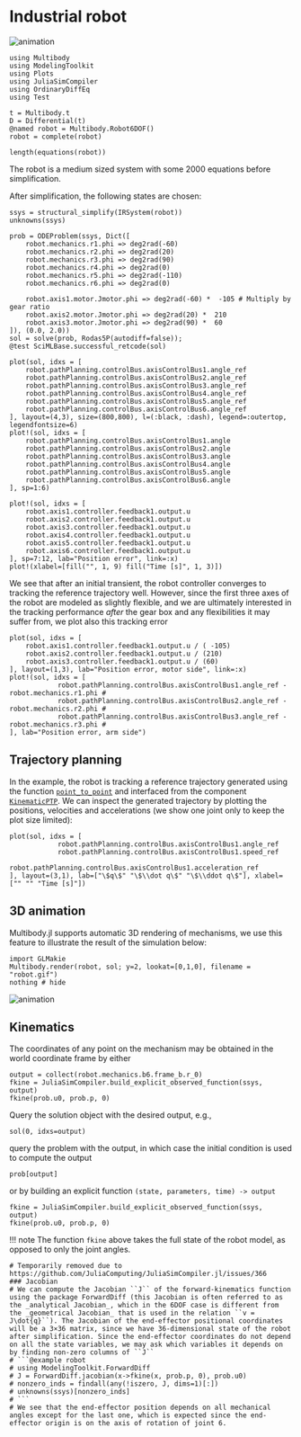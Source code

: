 # Industrial robot

![animation](robot.gif)

```@example robot
using Multibody
using ModelingToolkit
using Plots
using JuliaSimCompiler
using OrdinaryDiffEq
using Test

t = Multibody.t
D = Differential(t)
@named robot = Multibody.Robot6DOF()
robot = complete(robot)

length(equations(robot))
```
The robot is a medium sized system with some 2000 equations before simplification.

After simplification, the following states are chosen:
```@example robot
ssys = structural_simplify(IRSystem(robot))
unknowns(ssys)
```
    
```@example robot
prob = ODEProblem(ssys, Dict([
    robot.mechanics.r1.phi => deg2rad(-60)
    robot.mechanics.r2.phi => deg2rad(20)
    robot.mechanics.r3.phi => deg2rad(90)
    robot.mechanics.r4.phi => deg2rad(0)
    robot.mechanics.r5.phi => deg2rad(-110)
    robot.mechanics.r6.phi => deg2rad(0)

    robot.axis1.motor.Jmotor.phi => deg2rad(-60) *  -105 # Multiply by gear ratio
    robot.axis2.motor.Jmotor.phi => deg2rad(20) *  210
    robot.axis3.motor.Jmotor.phi => deg2rad(90) *  60
]), (0.0, 2.0))
sol = solve(prob, Rodas5P(autodiff=false));
@test SciMLBase.successful_retcode(sol)

plot(sol, idxs = [
    robot.pathPlanning.controlBus.axisControlBus1.angle_ref
    robot.pathPlanning.controlBus.axisControlBus2.angle_ref
    robot.pathPlanning.controlBus.axisControlBus3.angle_ref
    robot.pathPlanning.controlBus.axisControlBus4.angle_ref
    robot.pathPlanning.controlBus.axisControlBus5.angle_ref
    robot.pathPlanning.controlBus.axisControlBus6.angle_ref
], layout=(4,3), size=(800,800), l=(:black, :dash), legend=:outertop, legendfontsize=6)
plot!(sol, idxs = [
    robot.pathPlanning.controlBus.axisControlBus1.angle
    robot.pathPlanning.controlBus.axisControlBus2.angle
    robot.pathPlanning.controlBus.axisControlBus3.angle
    robot.pathPlanning.controlBus.axisControlBus4.angle
    robot.pathPlanning.controlBus.axisControlBus5.angle
    robot.pathPlanning.controlBus.axisControlBus6.angle
], sp=1:6)

plot!(sol, idxs = [
    robot.axis1.controller.feedback1.output.u
    robot.axis2.controller.feedback1.output.u
    robot.axis3.controller.feedback1.output.u
    robot.axis4.controller.feedback1.output.u
    robot.axis5.controller.feedback1.output.u
    robot.axis6.controller.feedback1.output.u
], sp=7:12, lab="Position error", link=:x)
plot!(xlabel=[fill("", 1, 9) fill("Time [s]", 1, 3)])
```
We see that after an initial transient, the robot controller converges to tracking the reference trajectory well. However, since the first three axes of the robot are modeled as slightly flexible, and we are ultimately interested in the tracking performance _after_ the gear box and any flexibilities it may suffer from, we plot also this tracking error
```@example robot
plot(sol, idxs = [
    robot.axis1.controller.feedback1.output.u / ( -105)
    robot.axis2.controller.feedback1.output.u / (210)
    robot.axis3.controller.feedback1.output.u / (60)
], layout=(1,3), lab="Position error, motor side", link=:x)
plot!(sol, idxs = [
            robot.pathPlanning.controlBus.axisControlBus1.angle_ref - robot.mechanics.r1.phi #
            robot.pathPlanning.controlBus.axisControlBus2.angle_ref - robot.mechanics.r2.phi #
            robot.pathPlanning.controlBus.axisControlBus3.angle_ref - robot.mechanics.r3.phi #
], lab="Position error, arm side")
```


## Trajectory planning
In the example, the robot is tracking a reference trajectory generated using the function [`point_to_point`](@ref) and interfaced from the component [`KinematicPTP`](@ref). We can inspect the generated trajectory by plotting the positions, velocities and accelerations (we show one joint only to keep the plot size limited):
```@example robot
plot(sol, idxs = [
            robot.pathPlanning.controlBus.axisControlBus1.angle_ref
            robot.pathPlanning.controlBus.axisControlBus1.speed_ref
            robot.pathPlanning.controlBus.axisControlBus1.acceleration_ref
], layout=(3,1), lab=["\$q\$" "\$\\dot q\$" "\$\\ddot q\$"], xlabel=["" "" "Time [s]"])
```

## 3D animation
Multibody.jl supports automatic 3D rendering of mechanisms, we use this feature to illustrate the result of the simulation below:

```@example robot
import GLMakie
Multibody.render(robot, sol; y=2, lookat=[0,1,0], filename = "robot.gif")
nothing # hide
```

![animation](robot.gif)

## Kinematics
The coordinates of any point on the mechanism may be obtained in the world coordinate frame by either

```@example robot
output = collect(robot.mechanics.b6.frame_b.r_0)
fkine = JuliaSimCompiler.build_explicit_observed_function(ssys, output)
fkine(prob.u0, prob.p, 0)
```

Query the solution object with the desired output, e.g.,
```@example robot
sol(0, idxs=output)
```
query the problem with the output, in which case the initial condition is used to compute the output
```@example robot
prob[output]
```

or by building an explicit function `(state, parameters, time) -> output`
```@example robot
fkine = JuliaSimCompiler.build_explicit_observed_function(ssys, output)
fkine(prob.u0, prob.p, 0)
```
!!! note
    The function `fkine` above takes the full state of the robot model, as opposed to only the joint angles.

```@setup
# Temporarily removed due to https://github.com/JuliaComputing/JuliaSimCompiler.jl/issues/366
### Jacobian
# We can compute the Jacobian ``J`` of the forward-kinematics function using the package ForwardDiff (this Jacobian is often referred to as the _analytical Jacobian_, which in the 6DOF case is different from the _geometrical Jacobian_ that is used in the relation ``v = J\dot{q}``). The Jacobian of the end-effector positional coordinates will be a 3×36 matrix, since we have 36-dimensional state of the robot after simplification. Since the end-effector coordinates do not depend on all the state variables, we may ask which variables it depends on by finding non-zero columns of ``J``
# ```@example robot
# using ModelingToolkit.ForwardDiff
# J = ForwardDiff.jacobian(x->fkine(x, prob.p, 0), prob.u0)
# nonzero_inds = findall(any(!iszero, J, dims=1)[:])
# unknowns(ssys)[nonzero_inds]
# ```
# We see that the end-effector position depends on all mechanical angles except for the last one, which is expected since the end-effector origin is on the axis of rotation of joint 6. 
```